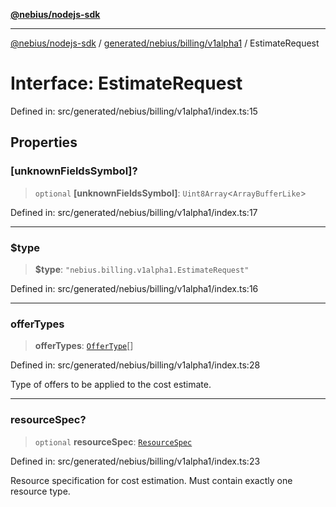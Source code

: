 [**@nebius/nodejs-sdk**](../../../../../README.md)

---

[@nebius/nodejs-sdk](../../../../../README.md) / [generated/nebius/billing/v1alpha1](../README.md) / EstimateRequest

# Interface: EstimateRequest

Defined in: src/generated/nebius/billing/v1alpha1/index.ts:15

## Properties

### \[unknownFieldsSymbol\]?

> `optional` **\[unknownFieldsSymbol\]**: `Uint8Array`\<`ArrayBufferLike`\>

Defined in: src/generated/nebius/billing/v1alpha1/index.ts:17

---

### $type

> **$type**: `"nebius.billing.v1alpha1.EstimateRequest"`

Defined in: src/generated/nebius/billing/v1alpha1/index.ts:16

---

### offerTypes

> **offerTypes**: [`OfferType`](../type-aliases/OfferType.md)[]

Defined in: src/generated/nebius/billing/v1alpha1/index.ts:28

Type of offers to be applied to the cost estimate.

---

### resourceSpec?

> `optional` **resourceSpec**: [`ResourceSpec`](ResourceSpec.md)

Defined in: src/generated/nebius/billing/v1alpha1/index.ts:23

Resource specification for cost estimation.
Must contain exactly one resource type.
